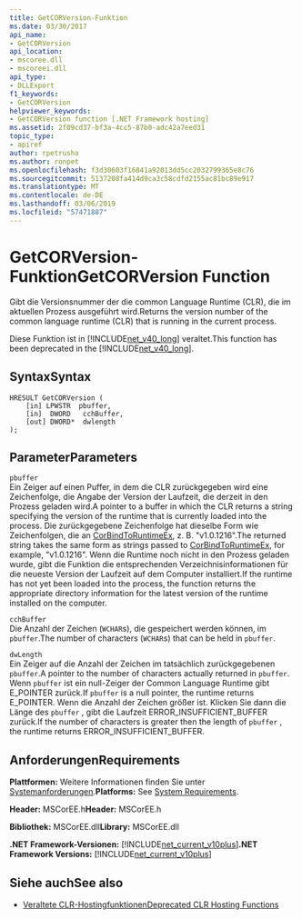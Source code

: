 ```yaml
---
title: GetCORVersion-Funktion
ms.date: 03/30/2017
api_name:
- GetCORVersion
api_location:
- mscoree.dll
- mscoreei.dll
api_type:
- DLLExport
f1_keywords:
- GetCORVersion
helpviewer_keywords:
- GetCORVersion function [.NET Framework hosting]
ms.assetid: 2f09cd37-bf3a-4cc5-87b0-adc42a7eed31
topic_type:
- apiref
author: rpetrusha
ms.author: ronpet
ms.openlocfilehash: f3d30603f16841a92013dd5cc2032799365e8c76
ms.sourcegitcommit: 5137208fa414d9ca3c58cdfd2155ac81bc89e917
ms.translationtype: MT
ms.contentlocale: de-DE
ms.lasthandoff: 03/06/2019
ms.locfileid: "57471887"
---
```

# <a name="getcorversion-function"></a><span data-ttu-id="ec73c-102">GetCORVersion-Funktion</span><span class="sxs-lookup"><span data-stu-id="ec73c-102">GetCORVersion Function</span></span>
<span data-ttu-id="ec73c-103">Gibt die Versionsnummer der die common Language Runtime (CLR), die im aktuellen Prozess ausgeführt wird.</span><span class="sxs-lookup"><span data-stu-id="ec73c-103">Returns the version number of the common language runtime (CLR) that is running in the current process.</span></span>  
  
 <span data-ttu-id="ec73c-104">Diese Funktion ist in [!INCLUDE[net_v40_long](../../../../includes/net-v40-long-md.md)] veraltet.</span><span class="sxs-lookup"><span data-stu-id="ec73c-104">This function has been deprecated in the [!INCLUDE[net_v40_long](../../../../includes/net-v40-long-md.md)].</span></span>  
  
## <a name="syntax"></a><span data-ttu-id="ec73c-105">Syntax</span><span class="sxs-lookup"><span data-stu-id="ec73c-105">Syntax</span></span>  
  
```  
HRESULT GetCORVersion (  
    [in] LPWSTR  pbuffer,  
    [in]  DWORD   cchBuffer,   
    [out] DWORD*  dwlength  
);   
```  
  
## <a name="parameters"></a><span data-ttu-id="ec73c-106">Parameter</span><span class="sxs-lookup"><span data-stu-id="ec73c-106">Parameters</span></span>  
 `pbuffer`  
 <span data-ttu-id="ec73c-107">Ein Zeiger auf einen Puffer, in dem die CLR zurückgegeben wird eine Zeichenfolge, die Angabe der Version der Laufzeit, die derzeit in den Prozess geladen wird.</span><span class="sxs-lookup"><span data-stu-id="ec73c-107">A pointer to a buffer in which the CLR returns a string specifying the version of the runtime that is currently loaded into the process.</span></span> <span data-ttu-id="ec73c-108">Die zurückgegebene Zeichenfolge hat dieselbe Form wie Zeichenfolgen, die an [CorBindToRuntimeEx](../../../../docs/framework/unmanaged-api/hosting/corbindtoruntimeex-function.md), z. B. "v1.0.1216".</span><span class="sxs-lookup"><span data-stu-id="ec73c-108">The returned string takes the same form as strings passed to [CorBindToRuntimeEx](../../../../docs/framework/unmanaged-api/hosting/corbindtoruntimeex-function.md), for example, "v1.0.1216".</span></span> <span data-ttu-id="ec73c-109">Wenn die Runtime noch nicht in den Prozess geladen wurde, gibt die Funktion die entsprechenden Verzeichnisinformationen für die neueste Version der Laufzeit auf dem Computer installiert.</span><span class="sxs-lookup"><span data-stu-id="ec73c-109">If the runtime has not yet been loaded into the process, the function returns the appropriate directory information for the latest version of the runtime installed on the computer.</span></span>  
  
 `cchBuffer`  
 <span data-ttu-id="ec73c-110">Die Anzahl der Zeichen (`WCHAR`s), die gespeichert werden können, im `pbuffer`.</span><span class="sxs-lookup"><span data-stu-id="ec73c-110">The number of characters (`WCHAR`s) that can be held in `pbuffer`.</span></span>  
  
 `dwLength`  
 <span data-ttu-id="ec73c-111">Ein Zeiger auf die Anzahl der Zeichen im tatsächlich zurückgegebenen `pbuffer`.</span><span class="sxs-lookup"><span data-stu-id="ec73c-111">A pointer to the number of characters actually returned in `pbuffer`.</span></span> <span data-ttu-id="ec73c-112">Wenn `pbuffer` ist ein null-Zeiger der Common Language Runtime gibt E_POINTER zurück.</span><span class="sxs-lookup"><span data-stu-id="ec73c-112">If `pbuffer` is a null pointer, the runtime returns E_POINTER.</span></span> <span data-ttu-id="ec73c-113">Wenn die Anzahl der Zeichen größer ist. Klicken Sie dann die Länge des `pbuffer` , gibt die Laufzeit ERROR_INSUFFICIENT_BUFFER zurück.</span><span class="sxs-lookup"><span data-stu-id="ec73c-113">If the number of characters is greater then the length of `pbuffer` , the runtime returns ERROR_INSUFFICIENT_BUFFER.</span></span>  
  
## <a name="requirements"></a><span data-ttu-id="ec73c-114">Anforderungen</span><span class="sxs-lookup"><span data-stu-id="ec73c-114">Requirements</span></span>  
 <span data-ttu-id="ec73c-115">**Plattformen:** Weitere Informationen finden Sie unter [Systemanforderungen](../../../../docs/framework/get-started/system-requirements.md).</span><span class="sxs-lookup"><span data-stu-id="ec73c-115">**Platforms:** See [System Requirements](../../../../docs/framework/get-started/system-requirements.md).</span></span>  
  
 <span data-ttu-id="ec73c-116">**Header:** MSCorEE.h</span><span class="sxs-lookup"><span data-stu-id="ec73c-116">**Header:** MSCorEE.h</span></span>  
  
 <span data-ttu-id="ec73c-117">**Bibliothek:** MSCorEE.dll</span><span class="sxs-lookup"><span data-stu-id="ec73c-117">**Library:** MSCorEE.dll</span></span>  
  
 <span data-ttu-id="ec73c-118">**.NET Framework-Versionen:** [!INCLUDE[net_current_v10plus](../../../../includes/net-current-v10plus-md.md)]</span><span class="sxs-lookup"><span data-stu-id="ec73c-118">**.NET Framework Versions:** [!INCLUDE[net_current_v10plus](../../../../includes/net-current-v10plus-md.md)]</span></span>  
  
## <a name="see-also"></a><span data-ttu-id="ec73c-119">Siehe auch</span><span class="sxs-lookup"><span data-stu-id="ec73c-119">See also</span></span>
- [<span data-ttu-id="ec73c-120">Veraltete CLR-Hostingfunktionen</span><span class="sxs-lookup"><span data-stu-id="ec73c-120">Deprecated CLR Hosting Functions</span></span>](../../../../docs/framework/unmanaged-api/hosting/deprecated-clr-hosting-functions.md)
